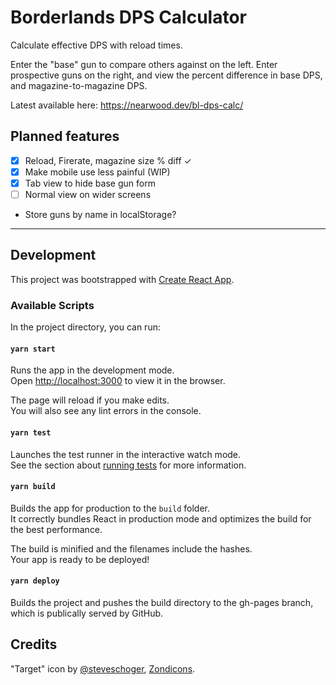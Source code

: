 # Borderlands DPS Calculator

Calculate effective DPS with reload times.

Enter the "base" gun to compare others against on the left. Enter prospective guns on the right, and view the percent difference in base DPS, and magazine-to-magazine DPS.

Latest available here: https://nearwood.dev/bl-dps-calc/

## Planned features

- [x] Reload, Firerate, magazine size % diff ✓
- [x] Make mobile use less painful (WIP)
- [x] Tab view to hide base gun form
- [ ] Normal view on wider screens
* Store guns by name in localStorage?

---

## Development

This project was bootstrapped with [Create React App](https://github.com/facebook/create-react-app).

### Available Scripts

In the project directory, you can run:

#### `yarn start`

Runs the app in the development mode.<br>
Open [http://localhost:3000](http://localhost:3000) to view it in the browser.

The page will reload if you make edits.<br>
You will also see any lint errors in the console.

#### `yarn test`

Launches the test runner in the interactive watch mode.<br>
See the section about [running tests](https://facebook.github.io/create-react-app/docs/running-tests) for more information.

#### `yarn build`

Builds the app for production to the `build` folder.<br>
It correctly bundles React in production mode and optimizes the build for the best performance.

The build is minified and the filenames include the hashes.<br>
Your app is ready to be deployed!

#### `yarn deploy`

Builds the project and pushes the build directory to the gh-pages branch, which is publically served by GitHub.

## Credits

"Target" icon by [@steveschoger](https://twitter.com/steveschoger), [Zondicons](http://www.zondicons.com/).
